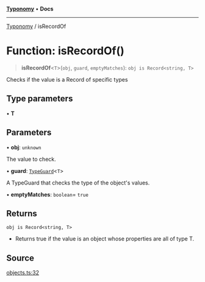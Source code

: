 [**Typonomy**](../README.md) • **Docs**

***

[Typonomy](../globals.md) / isRecordOf

# Function: isRecordOf()

> **isRecordOf**\<`T`\>(`obj`, `guard`, `emptyMatches`): `obj is Record<string, T>`

Checks if the value is a Record of specific types

## Type parameters

• **T**

## Parameters

• **obj**: `unknown`

The value to check.

• **guard**: [`TypeGuard`](../type-aliases/TypeGuard.md)\<`T`\>

A TypeGuard that checks the type of the object's values.

• **emptyMatches**: `boolean`= `true`

## Returns

`obj is Record<string, T>`

- Returns true if the value is an object whose properties are all of type T.

## Source

[objects.ts:32](https://github.com/softcraft-development/typonomy/blob/14556f6ce24da12ae1545e4a4295c60ae5e18fe4/src/objects.ts#L32)

